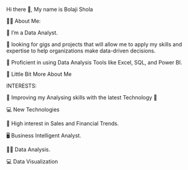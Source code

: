 Hi there 👋, My name is Bolaji Shola

👩‍💻 About Me:

🔭 I’m a Data Analyst.

💼 looking for gigs and projects that will allow me to apply my skills and expertise to help organizations make data-driven decisions.

🌱 Proficient in using Data Analysis Tools like Excel, SQL, and Power BI.

💫 Little Bit More About Me

INTERESTS:

🤩 Improving my Analysing skills with the latest Technology 🤩

💻 New Technologies

💸 High interest in Sales and Financial Trends.

🖥 Business Intelligent Analyst.

👨‍🏫 Data Analysis.

💻 Data Visualization





<!---
 I have experience working as a freelance data analyst on platforms like Upwork, where I have completed projects related to data cleaning, statistical analysis, data visualization and reporting and creation of data analysis learning content for various clients.
--->

<!---
bolajishola/bolajishola is a ✨ special ✨ repository because its `README.md` (this file) appears on your GitHub profile.
You can click the Preview link to take a look at your changes.
--->
